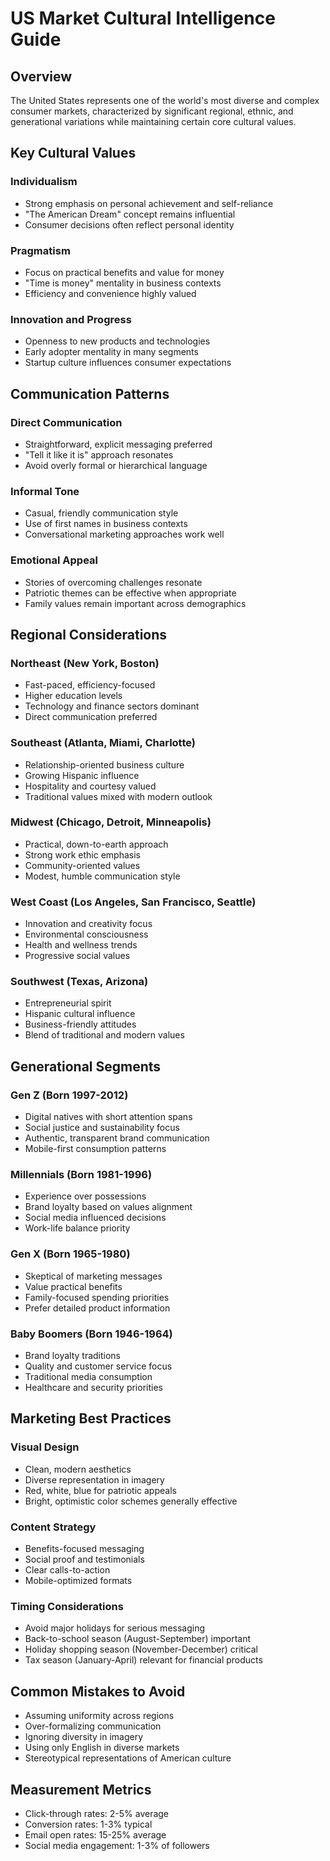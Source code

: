 # US Market Cultural Intelligence Guide

## Overview

The United States represents one of the world's most diverse and complex consumer markets, characterized by significant regional, ethnic, and generational variations while maintaining certain core cultural values.

## Key Cultural Values

### Individualism

- Strong emphasis on personal achievement and self-reliance
- "The American Dream" concept remains influential
- Consumer decisions often reflect personal identity

### Pragmatism

- Focus on practical benefits and value for money
- "Time is money" mentality in business contexts
- Efficiency and convenience highly valued

### Innovation and Progress

- Openness to new products and technologies
- Early adopter mentality in many segments
- Startup culture influences consumer expectations

## Communication Patterns

### Direct Communication

- Straightforward, explicit messaging preferred
- "Tell it like it is" approach resonates
- Avoid overly formal or hierarchical language

### Informal Tone

- Casual, friendly communication style
- Use of first names in business contexts
- Conversational marketing approaches work well

### Emotional Appeal

- Stories of overcoming challenges resonate
- Patriotic themes can be effective when appropriate
- Family values remain important across demographics

## Regional Considerations

### Northeast (New York, Boston)

- Fast-paced, efficiency-focused
- Higher education levels
- Technology and finance sectors dominant
- Direct communication preferred

### Southeast (Atlanta, Miami, Charlotte)

- Relationship-oriented business culture
- Growing Hispanic influence
- Hospitality and courtesy valued
- Traditional values mixed with modern outlook

### Midwest (Chicago, Detroit, Minneapolis)

- Practical, down-to-earth approach
- Strong work ethic emphasis
- Community-oriented values
- Modest, humble communication style

### West Coast (Los Angeles, San Francisco, Seattle)

- Innovation and creativity focus
- Environmental consciousness
- Health and wellness trends
- Progressive social values

### Southwest (Texas, Arizona)

- Entrepreneurial spirit
- Hispanic cultural influence
- Business-friendly attitudes
- Blend of traditional and modern values

## Generational Segments

### Gen Z (Born 1997-2012)

- Digital natives with short attention spans
- Social justice and sustainability focus
- Authentic, transparent brand communication
- Mobile-first consumption patterns

### Millennials (Born 1981-1996)

- Experience over possessions
- Brand loyalty based on values alignment
- Social media influenced decisions
- Work-life balance priority

### Gen X (Born 1965-1980)

- Skeptical of marketing messages
- Value practical benefits
- Family-focused spending priorities
- Prefer detailed product information

### Baby Boomers (Born 1946-1964)

- Brand loyalty traditions
- Quality and customer service focus
- Traditional media consumption
- Healthcare and security priorities

## Marketing Best Practices

### Visual Design

- Clean, modern aesthetics
- Diverse representation in imagery
- Red, white, blue for patriotic appeals
- Bright, optimistic color schemes generally effective

### Content Strategy

- Benefits-focused messaging
- Social proof and testimonials
- Clear calls-to-action
- Mobile-optimized formats

### Timing Considerations

- Avoid major holidays for serious messaging
- Back-to-school season (August-September) important
- Holiday shopping season (November-December) critical
- Tax season (January-April) relevant for financial products

## Common Mistakes to Avoid

- Assuming uniformity across regions
- Over-formalizing communication
- Ignoring diversity in imagery
- Using only English in diverse markets
- Stereotypical representations of American culture

## Measurement Metrics

- Click-through rates: 2-5% average
- Conversion rates: 1-3% typical
- Email open rates: 15-25% average
- Social media engagement: 1-3% of followers
